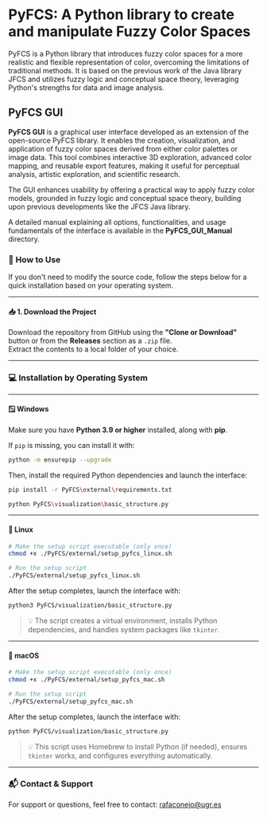 # PyFCS: A Python library to create and manipulate Fuzzy Color Spaces
PyFCS is a Python library that introduces fuzzy color spaces for a more realistic and flexible representation of color, overcoming the limitations of traditional methods. It is based on the previous work of the Java library JFCS and utilizes fuzzy logic and conceptual space theory, leveraging Python's strengths for data and image analysis.


## PyFCS GUI
**PyFCS GUI** is a graphical user interface developed as an extension of the open-source PyFCS library. It enables the creation, visualization, and application of fuzzy color spaces derived from either color palettes or image data. This tool combines interactive 3D exploration, advanced color mapping, and reusable export features, making it useful for perceptual analysis, artistic exploration, and scientific research.

The GUI enhances usability by offering a practical way to apply fuzzy color models, grounded in fuzzy logic and conceptual space theory, building upon previous developments like the JFCS Java library.

A detailed manual explaining all options, functionalities, and usage fundamentals of the interface is available in the **PyFCS_GUI_Manual** directory.

### 🔧 How to Use

If you don't need to modify the source code, follow the steps below for a quick installation based on your operating system.

---

#### 📥 1. Download the Project

Download the repository from GitHub using the **"Clone or Download"** button or from the **Releases** section as a `.zip` file.  
Extract the contents to a local folder of your choice.

---

### 💻 Installation by Operating System

---

#### 🪟 Windows

Make sure you have **Python 3.9 or higher** installed, along with **pip**.

If `pip` is missing, you can install it with:

```bash
python -m ensurepip --upgrade
```

Then, install the required Python dependencies and launch the interface:

```bash
pip install -r PyFCS\external\requirements.txt

python PyFCS\visualization\basic_structure.py
```

---

#### 🐧 Linux

```bash
# Make the setup script executable (only once)
chmod +x ./PyFCS/external/setup_pyfcs_linux.sh

# Run the setup script
./PyFCS/external/setup_pyfcs_linux.sh
```

After the setup completes, launch the interface with:

```bash
python3 PyFCS/visualization/basic_structure.py
```

> 💡 The script creates a virtual environment, installs Python dependencies, and handles system packages like `tkinter`.

---

#### 🍎 macOS

```bash
# Make the setup script executable (only once)
chmod +x ./PyFCS/external/setup_pyfcs_mac.sh

# Run the setup script
./PyFCS/external/setup_pyfcs_mac.sh
```

After the setup completes, launch the interface with:

```bash
python PyFCS/visualization/basic_structure.py
```

> 💡 This script uses Homebrew to install Python (if needed), ensures `tkinter` works, and configures everything automatically.




---

### 📬 Contact & Support
For support or questions, feel free to contact: rafaconejo@ugr.es
